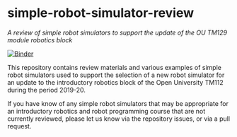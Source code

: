 # simple-robot-simulator-review
*A review of simple robot simulators to support the update of the OU TM129 module robotics block*

[![Binder](https://mybinder.org/badge_logo.svg)](https://mybinder.org/v2/gh/ouseful-demos/simple-robot-simulator-review/master)

This repository contains review materials and various examples of simple robot simulators used to support the selection of a new robot simulator for an update to the introductory robotics block of the Open University TM112 during the period 2019-20.

If you have know of any simple robot simulators that may be appropriate for an introductory robotics and robot programming course that are not currently reviewed, please let us know via the repository issues, or via a pull request.
